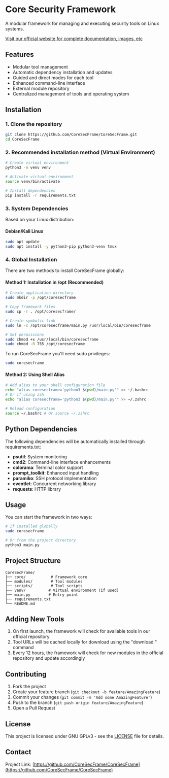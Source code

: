 # Core Security Framework
A modular framework for managing and executing security tools on Linux systems.

[Visit our official website for complete documentation, images, etc](https://coresecframe.github.io/)

## Features
- Modular tool management
- Automatic dependency installation and updates
- Guided and direct modes for each tool
- Enhanced command-line interface 
- External module repository
- Centralized management of tools and operating system

## Installation
### 1. Clone the repository
```bash
git clone https://github.com/CoreSecFrame/CoreSecFrame.git
cd CoreSecFrame
```

### 2. Recommended installation method (Virtual Environment)
```bash
# Create virtual environment
python3 -m venv venv

# Activate virtual environment
source venv/bin/activate

# Install dependencies
pip install -r requirements.txt
```

### 3. System Dependencies
Based on your Linux distribution:

#### Debian/Kali Linux
```bash
sudo apt update
sudo apt install -y python3-pip python3-venv tmux
```

### 4. Global Installation 
There are two methods to install CoreSecFrame globally:

#### Method 1: Installation in /opt (Recommended)
```bash
# Create application directory
sudo mkdir -p /opt/coresecframe

# Copy framework files
sudo cp -r . /opt/coresecframe/

# Create symbolic link
sudo ln -s /opt/coresecframe/main.py /usr/local/bin/coresecframe

# Set permissions
sudo chmod +x /usr/local/bin/coresecframe
sudo chmod -R 755 /opt/coresecframe
```

To run CoreSecFrame you'll need sudo privileges:
```bash
sudo coresecframe
```

#### Method 2: Using Shell Alias
```bash
# Add alias to your shell configuration file
echo "alias coresecframe='python3 $(pwd)/main.py'" >> ~/.bashrc
# Or if using zsh
echo "alias coresecframe='python3 $(pwd)/main.py'" >> ~/.zshrc

# Reload configuration
source ~/.bashrc # Or source ~/.zshrc
```

## Python Dependencies
The following dependencies will be automatically installed through requirements.txt:
- **psutil**: System monitoring
- **cmd2**: Command-line interface enhancements  
- **colorama**: Terminal color support
- **prompt_toolkit**: Enhanced input handling
- **paramiko**: SSH protocol implementation
- **eventlet**: Concurrent networking library
- **requests**: HTTP library

## Usage
You can start the framework in two ways:
```bash
# If installed globally
sudo coresecframe

# Or from the project directory
python3 main.py
```

## Project Structure
```
CoreSecFrame/
├── core/           # Framework core
├── modules/        # Tool modules
├── scripts/        # Tool scripts
├── venv/          # Virtual environment (if used)
├── main.py        # Entry point
├── requirements.txt
└── README.md
```

## Adding New Tools
1. On first launch, the framework will check for available tools in our official repository
2. Tool URLs will be cached locally for download using the "download <tool>" command
3. Every 12 hours, the framework will check for new modules in the official repository and update accordingly

## Contributing
1. Fork the project
2. Create your feature branch (`git checkout -b feature/AmazingFeature`)
3. Commit your changes (`git commit -m 'Add some AmazingFeature'`)
4. Push to the branch (`git push origin feature/AmazingFeature`)
5. Open a Pull Request

## License
This project is licensed under GNU GPLv3 - see the [LICENSE](LICENSE) file for details.

## Contact
Project Link: [https://github.com/CoreSecFrame/CoreSecFrame](https://github.com/CoreSecFrame/CoreSecFrame)
